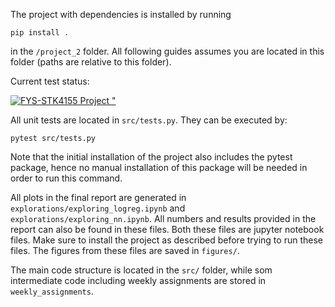 The project with dependencies is installed by running
```
pip install .
```
in the ```/project_2``` folder. All following guides assumes you are located in this folder (paths are relative to this folder).

Current test status:

[![FYS-STK4155 Project "](https://github.com/GauteJ1/FYS-STK-projects/actions/workflows/test2.yml/badge.svg)](https://github.com/GauteJ1/FYS-STK-projects/actions/workflows/test2.yml)

All unit tests are located in ```src/tests.py```. They can be executed by:
```
pytest src/tests.py
```
Note that the initial installation of the project also includes the pytest package, hence no manual installation of this package will be needed in order to run this command.



All plots in the final report are generated in ```explorations/exploring_logreg.ipynb``` and ```explorations/exploring_nn.ipynb```. All numbers and results provided in the report can also be found in these files. Both these files are jupyter notebook files. Make sure to install the project as described before trying to run these files. The figures from these files are saved in ```figures/```.

The main code structure is located in the ```src/``` folder, while som intermediate code including weekly assignments are stored in ```weekly_assignments```.

